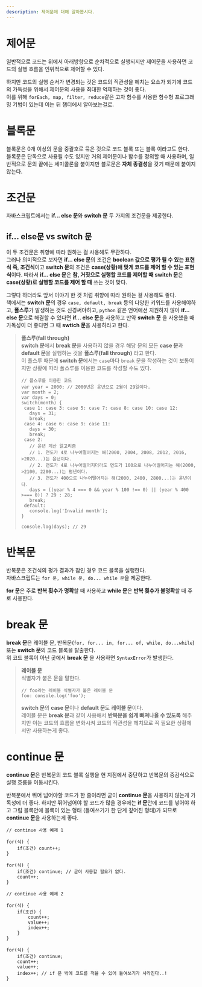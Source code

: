 ```yaml
---
description: 제어문에 대해 알아봅시다.
---
```


# 제어문
일반적으로 코드는 위에서 아래방향으로 순차적으로 실행되지만 제어문을 사용하면 코드의 실행 흐름을 인위적으로 제어할 수 있다. <br>

하지만 코드의 실행 순서가 변경되는 것은 코드의 직관성을 헤치는 요소가 되기에 코드의 가독성을 위해서 제어문의 사용을 최대한 억제하는 것이 좋다. <br>
이를 위해 `forEach, map, filter, reduce`같은 고차 함수를 사용한 함수형 프로그래밍 기법이 있는데 이는 뒤 챕터에서 알아보는걸로.

# 블록문
블록문은 0개 이상의 문을 중괄호로 묶은 것으로 코드 블록 또는 블록 이라고도 한다. <br>
블록문은 단독으로 사용될 수도 있지만 거의 제어문이나 함수를 정의할 때 사용하며, 일반적으로 문의 끝에는 세미콜론을 붙이지만 블로문은 **자체 종결성**을 갖기 때문에 붙이지 않는다.

# 조건문
자바스크립트에서는 **if... else 문**와 **switch 문** 두 가지의 조건문을 제공한다. <br>

## if... else문 vs switch 문
이 두 조건문은 취향에 따라 원하는 걸 사용해도 무관하다. <br>
그러나 의미적으로 보자면 **if... else 문**의 조건은 **boolean 값으로 평가 될 수 있는 표현식 즉, 조건식**이고 **switch 문**의 조건은 **case(상황)애 맞게 코드를 제어 할 수 있는 표현식**이다.
따라서 **if... else 문**은 **참, 거짓으로 실행할 코드를 제어할 때** **switch 문**은 **case(상황)로 실행할 코드를 제어 할 때** 쓰는 것이 맞다. <br>

그렇다 하더라도 앞서 이야기 한 것 처럼 취향에 따라 원하는 걸 사용해도 좋다. <br>
책에서는 **switch 문**의 경우 `case, default, break` 등의 다양한 키워드를 사용해야하고, **폴스루**가 발생하는 것도 신경써야하고, `python` 같은 언어에선 지원하지 않아 **if... else 문**으로 해결할 수 있다면 **if... else 문**을 사용하고 만약 **switch 문** 을 사용했을 때 가독성이 더 좋다면 그 때 **swtich 문**을 사용하라고 한다.

> **폴스루(fall through)** <br>
**switch 문**에서 **break 문**을 사용하지 않을 경우 해당 문의 모든 **case 문**과 **default 문**을 실행하는 것을 **폴스루(fall through)** 라고 한다. <br>
이 폴스루 때문에 **switch 문**에서는 `case`마다 `break` 문을 작성하는 것이 보통이지만 상황에 따라 폴스루를 이용한 코드를 작성할 수도 있다. <br>
>```
>// 폴스루를 이용한 코드
>var year = 2000; // 2000년은 윤년으로 2월이 29일이다.
>var month = 2;
>var days = 0;
>switch(month) {
>  case 1: case 3: case 5: case 7: case 8: case 10: case 12:
>    days = 31;
>    break;
>  case 4: case 6: case 9: case 11:
>    days = 30;
>    break;
>  case 2:
>    // 윤년 계산 알고리즘
>    // 1. 연도가 4로 나누어떨어지는 해(2000, 2004, 2008, 2012, 2016, >2020...)는 윤년이다.
>    // 2. 연도가 4로 나누어떨어지더라도 연도가 100으로 나누어떨어지는 해(2000, >2100, 2200...)는 평년이다.
>    // 3. 연도가 400으로 나누어떨어지는 해(2000, 2400, 2800...)는 윤년이다.
>    days = ((year % 4 === 0 && year % 100 !== 0) || (year % 400 >=== 0)) ? 29 : 28;
>    break;
>  default:
>    console.log('Invalid month');
>}
>
>console.log(days); // 29
>```

# 반복문
반복문은 조건식의 평가 결과가 참인 경우 코드 블록을 실행한다. <br>
자바스크립트는 `for 문, while 문, do... while 문`을 제공한다. <br>

**for 문**은 주로 **반복 횟수가 명확**할 때 사용하고 **while 문**은 **반복 횟수가 불명확**할 때 주로 사용한다. <br>

# break 문
**break 문**은 레이블 문, 반복문(`for, for... in, for... of, while, do...while`) 또는 **switch 문**의 코드 블록을 탈출한다. <br>
위 코드 블록이 아닌 곳에서 **break 문**
을 사용하면 `SyntaxError`가 발생한다. <br>

> **레이블 문** <br>
식별자가 붙은 문을 말한다. <br>
>```
> // foo라는 레이블 식별자가 붙은 레이블 문
> foo: console.log('foo');
>```
>**switch 문**의 **case 문**이나 **default 문**도 **레이블 문**이다. <br>
레이블 문은 **break 문**과 같이 사용해서 **반복문을 쉽게 빠져나올 수 있도록** 해주지만 이는 코드의 흐름을 변화시켜 코드의 직관성을 헤치므로 꼭 필요한 상황에서만 사용하는게 좋다. <br>

# continue 문
**continue 문**은 반복문의 코드 블록 실행을 현 지점에서 중단하고 반복문의 증감식으로 실행 흐름을 이동시킨다. <br>

반복문에서 뛰어 넘어야할 코드가 한 줄이라면 굳이 **continue 문**을 사용하지 않는게 가독성에 더 좋다. 하지만 뛰어넘어야 할 코드가 많을 경우에는 **if 문**안에 코드를 넣어야 하고 그럼 블록안에 블록이 있는 형태 (들여쓰기가 한 단계 깊어진 형태)가 되므로 **continue 문**을 사용하는게 좋다.   
```
// continue 사용 예제 1

for(식) {
    if(조건) count++;
}

for(식) {
    if(조건) continue; // 굳이 사용할 필요가 없다.
    count++;
}

// continue 사용 예제 2

for(식) {
    if(조건) {
        count++;
        value++;
        index++;
    }
}

for(식) {
    if(조건) continue;
    count++;
    value++;
    index++; // if 문 밖에 코드를 적을 수 있어 들여쓰기가 사라진다..!
}
```